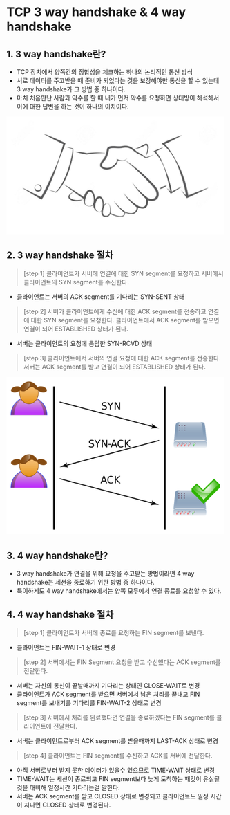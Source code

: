TCP 3 way handshake & 4 way handshake
=============

## 1. 3 way handshake란?
- TCP 장치에서 양쪽간의 정합성을 체크하는 하나의 논리적인 통신 방식
- 서로 데이터를 주고받을 때 준비가 되었다는 것을 보장해야만 통신을 할 수 있는데 3 way handshake가 그 방법 중 하나이다.
- 마치 처음만난 사람과 악수를 할 때 내가 먼저 악수를 요청하면 상대방이 해석해서 이에 대한 답변을 하는 것이 하나의 이치이다.

![악수 이미지](/Network/images/handshake.jpeg)

## 2. 3 way handshake 절차
> [step 1] 클라이언트가 서버에 연결에 대한 SYN segment를 요청하고 서버에서 클라이언트의 SYN segment를 수신한다.
- 클라이언트는 서버의 ACK segment를 기다리는 SYN-SENT 상태

> [step 2] 서버가 클라이언트에게 수신에 대한 ACK segment를 전송하고 연결에 대한 SYN segment를 요청한다. 클라이언트에서 ACK segment를 받으면 연결이 되어 ESTABLISHED 상태가 된다.
- 서버는 클라이언트의 요청에 응답한 SYN-RCVD 상태

> [step 3] 클라이언트에서 서버의 연결 요청에 대한 ACK segment를 전송한다. 서버는 ACK segment를 받고 연결이 되어 ESTABLISHED 상태가 된다.

![3 way handshake 이미지](/Network/images/3wayhandshake.png)

## 3. 4 way handshake란?
- 3 way handshake가 연결을 위해 요청을 주고받는 방법이라면 4 way handshake는 세션을 종료하기 위한 방법 중 하나이다.
- 특이하게도 4 way handshake에서는 양쪽 모두에서 연결 종료를 요청할 수 있다.

## 4. 4 way handshake 절차
> [step 1] 클라이언트가 서버에 종료를 요청하는 FIN segment를 보낸다.
- 클라이언트는 FIN-WAIT-1 상태로 변경

> [step 2] 서버에서는 FIN Segment 요청을 받고 수신했다는 ACK segment를 전달한다.
- 서버는 자신의 통신이 끝날때까지 기다리는 상태인 CLOSE-WAIT로 변경
- 클라이언트가 ACK segment를 받으면 서버에서 남은 처리를 끝내고 FIN segment를 보내기를 기다리를 FIN-WAIT-2 상태로 변경
  
> [step 3] 서버에서 처리를 완료했다면 연결을 종료하겠다는 FIN segment를 클라이언트에 전달한다.
- 서버는 클라이언트로부터 ACK segment를 받을때까지 LAST-ACK 상태로 변경

> [step 4] 클라이언트는 FIN segment를 수신하고 ACK를 서버에 전달한다.
- 아직 서버로부터 받지 못한 데이터가 있을수 있으므로 TIME-WAIT 상태로 변경
- TIME-WAIT는 세션이 종료되고 FIN segment보다 늦게 도착하는 패킷이 유실될 것을 대비해 일정시간 기다리는걸 말한다.
- 서버는 ACK segment를 받고 CLOSED 상태로 변경되고 클라이언트도 일정 시간이 지나면 CLOSED 상태로 변경된다.
